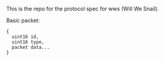This is the repo for the protocol spec for wws (Will We Snail).

Basic packet:
```
{
  uint16 id,
  uint16 type,
  packet data...
}
```
